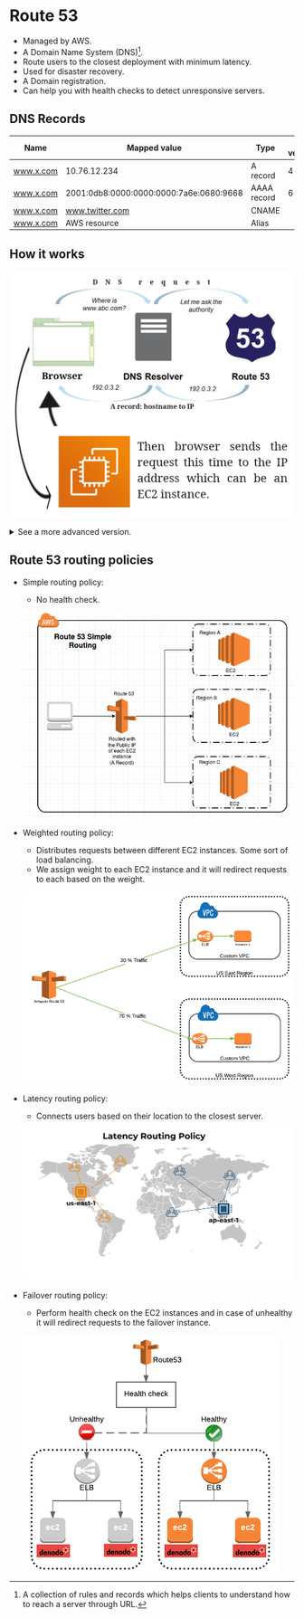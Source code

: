 # Route 53

- Managed by AWS.
- A Domain Name System (DNS)[^1].
- Route users to the closest deployment with minimum latency.
- Used for disaster recovery.
- A Domain registration.
- Can help you with health checks to detect unresponsive servers.

## DNS Records

| Name      | Mapped value                            | Type        | IP version |
| --------- | --------------------------------------- | ----------- | ---------- |
| www.x.com | 10.76.12.234                            | A record    | 4          |
| www.x.com | 2001:0db8:0000:0000:0000:7a6e:0680:9668 | AAAA record | 6          |
| www.x.com | www.twitter.com                         | CNAME       |            |
| www.x.com | AWS resource                            | Alias       |            |

## How it works

![How Route 53 works, simplified version](./how-it-works.jpeg)

<details>
    <summary>
        See a more advanced version.
    </summary>
    <img src="./complete-how-it-works.png" />
</details>

## Route 53 routing policies

- Simple routing policy:

  - No health check.

  ![Simple routing policy infographic](./simple-routing-policy.png)

- Weighted routing policy:

  - Distributes requests between different EC2 instances. Some sort of load balancing.
  - We assign weight to each EC2 instance and it will redirect requests to each based on the weight.

  ![Weighted routing policy](./weighted-routing-policy.png)

- Latency routing policy:

  - Connects users based on their location to the closest server.

  ![Latency routing policy](./latency-routing-policy.png)

- Failover routing policy:

  - Perform health check on the EC2 instances and in case of unhealthy it will redirect requests to the failover instance.

  ![Failover routing policy](./failover-routing-policy.png)

[^1]: A collection of rules and records which helps clients to understand how to reach a server through URL.
